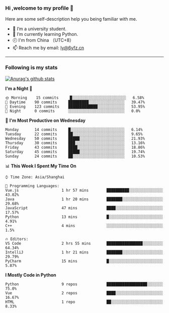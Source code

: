 ### Hi ,welcome to my profile 👋
Here are some self-description help you being familiar with me.
<!--
**liuyunfz/liuyunfz** is a ✨ _special_ ✨ repository because its `README.md` (this file) appears on your GitHub profile.
- 👯 I’m looking to collaborate on ...
- 🤔 I’m looking for help with ...
Here are some ideas to get you started:
-->
- 🏫 I’m a university student.
- 💪 I’m currently learning Python.
- 🕗 I'm from China （UTC+8）
- 📫 Reach me by email: [ly@6yfz.cn](mailto:ly@6yfz.cn)
  
---
### Following is my stats
  
[![Anurag's github stats](https://github-readme-stats.vercel.app/api?username=liuyunfz)](https://github.com/anuraghazra/github-readme-stats)
  
<!--START_SECTION:waka-->
**I'm a Night 🦉** 

```text
🌞 Morning    15 commits     █░░░░░░░░░░░░░░░░░░░░░░░░   6.58% 
🌆 Daytime    90 commits     █████████░░░░░░░░░░░░░░░░   39.47% 
🌃 Evening    123 commits    █████████████░░░░░░░░░░░░   53.95% 
🌙 Night      0 commits      ░░░░░░░░░░░░░░░░░░░░░░░░░   0.0%

```
📅 **I'm Most Productive on Wednesday** 

```text
Monday       14 commits     █░░░░░░░░░░░░░░░░░░░░░░░░   6.14% 
Tuesday      22 commits     ██░░░░░░░░░░░░░░░░░░░░░░░   9.65% 
Wednesday    50 commits     █████░░░░░░░░░░░░░░░░░░░░   21.93% 
Thursday     30 commits     ███░░░░░░░░░░░░░░░░░░░░░░   13.16% 
Friday       43 commits     ████░░░░░░░░░░░░░░░░░░░░░   18.86% 
Saturday     45 commits     █████░░░░░░░░░░░░░░░░░░░░   19.74% 
Sunday       24 commits     ██░░░░░░░░░░░░░░░░░░░░░░░   10.53%

```


📊 **This Week I Spent My Time On** 

```text
⌚︎ Time Zone: Asia/Shanghai

💬 Programming Languages: 
Vue.js                   1 hr 57 mins        ██████████░░░░░░░░░░░░░░░   43.02% 
Java                     1 hr 20 mins        ███████░░░░░░░░░░░░░░░░░░   29.68% 
JavaScript               47 mins             ████░░░░░░░░░░░░░░░░░░░░░   17.57% 
Python                   13 mins             █░░░░░░░░░░░░░░░░░░░░░░░░   4.91% 
C++                      4 mins              ░░░░░░░░░░░░░░░░░░░░░░░░░   1.5%

🔥 Editors: 
VS Code                  2 hrs 55 mins       ████████████████░░░░░░░░░   64.34% 
IntelliJ                 1 hr 21 mins        ███████░░░░░░░░░░░░░░░░░░   29.79% 
PyCharm                  15 mins             █░░░░░░░░░░░░░░░░░░░░░░░░   5.87%

```

**I Mostly Code in Python** 

```text
Python                   9 repos             ██████████████████░░░░░░░   75.0% 
Vue                      2 repos             ████░░░░░░░░░░░░░░░░░░░░░   16.67% 
HTML                     1 repo              ██░░░░░░░░░░░░░░░░░░░░░░░   8.33%

```



<!--END_SECTION:waka-->
